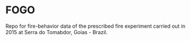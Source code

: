 # FOGO
Repo for fire-behavior data of the prescribed fire experiment carried out in 2015 at Serra do Tomabdor, Goias - Brazil.
